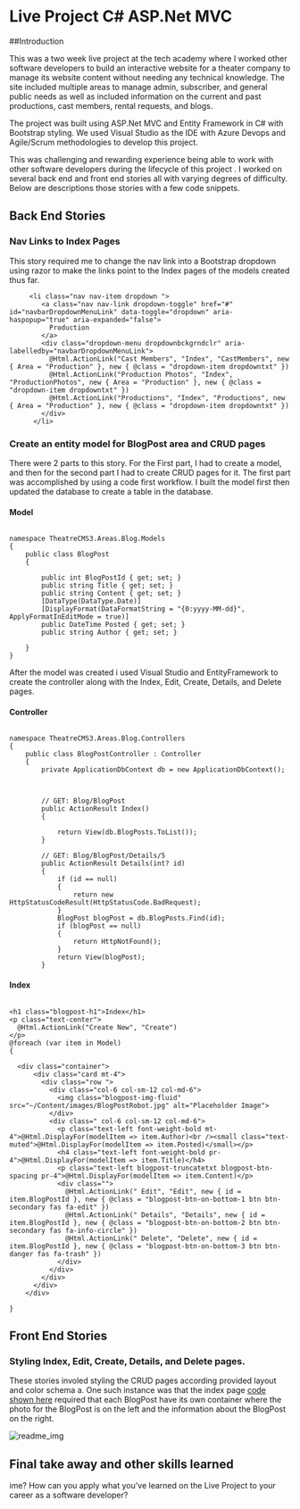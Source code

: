 # Live Project C\# ASP.Net MVC

##Introduction

This was a two week live project at the tech academy where I worked other software developers to build an interactive website for a theater company to manage its website content without needing any technical knowledge.
The site included multiple areas to manage admin, subscriber, and general public needs as well as included information on the current and past productions, cast members, rental requests, and blogs.

The project was built using ASP.Net MVC and Entity Framework in C# with Bootstrap styling. We used Visual Studio as the IDE with Azure Devops and Agile/Scrum methodologies to develop this project.

This was challenging and rewarding experience being able to work with other software developers during the lifecycle of this project . I worked on several back end and front end stories all with varying degrees of difficulty. 
Below are descriptions those stories with a few code snippets.


## Back End Stories


<h3>Nav Links to Index Pages</h3>

This story required me to change the nav link into a Bootstrap dropdown using razor to make the links point to the Index pages of the models created thus far. 

```
     <li class="nav nav-item dropdown ">
        <a class="nav nav-link dropdown-toggle" href="#" id="navbarDropdownMenuLink" data-toggle="dropdown" aria-haspopup="true" aria-expanded="false">
          Production
        </a>
        <div class="dropdown-menu dropdownbckgrndclr" aria-labelledby="navbarDropdownMenuLink">
          @Html.ActionLink("Cast Members", "Index", "CastMembers", new { Area = "Production" }, new { @class = "dropdown-item dropdowntxt" })
          @Html.ActionLink("Production Photos", "Index", "ProductionPhotos", new { Area = "Production" }, new { @class = "dropdown-item dropdowntxt" })
          @Html.ActionLink("Productions", "Index", "Productions", new { Area = "Production" }, new { @class = "dropdown-item dropdowntxt" })
        </div>
      </li>

```

<h3>Create an entity model for BlogPost area and CRUD pages</h3>

There were 2 parts to this story.  For the First part, I had to create a model, and then for the second part I had to create CRUD pages for it. The first part was accomplished by using a code first workflow.
I built the model first then updated the database to create a table in the database.

<h4>Model</h4>

```

namespace TheatreCMS3.Areas.Blog.Models
{
    public class BlogPost
    {

        public int BlogPostId { get; set; }
        public string Title { get; set; }
        public string Content { get; set; }
        [DataType(DataType.Date)]
        [DisplayFormat(DataFormatString = "{0:yyyy-MM-dd}", ApplyFormatInEditMode = true)]
        public DateTime Posted { get; set; }
        public string Author { get; set; }
    
    }
}

```

After the model was created i used Visual Studio and EntityFramework to create the controller along with the Index, Edit, Create, Details, and Delete pages.

<h4>Controller</h4>

```

namespace TheatreCMS3.Areas.Blog.Controllers
{
    public class BlogPostController : Controller
    {
        private ApplicationDbContext db = new ApplicationDbContext();



        // GET: Blog/BlogPost
        public ActionResult Index()
        {

            return View(db.BlogPosts.ToList());
        }

        // GET: Blog/BlogPost/Details/5
        public ActionResult Details(int? id)
        {
            if (id == null)
            {
                return new HttpStatusCodeResult(HttpStatusCode.BadRequest);
            }
            BlogPost blogPost = db.BlogPosts.Find(id);
            if (blogPost == null)
            {
                return HttpNotFound();
            }
            return View(blogPost);
        }

```

<h4>Index</h4>

```

<h1 class="blogpost-h1">Index</h1>
<p class="text-center">
  @Html.ActionLink("Create New", "Create")
</p>
@foreach (var item in Model)
{

  <div class="container">
      <div class="card mt-4">
        <div class="row ">
          <div class="col-6 col-sm-12 col-md-6">
            <img class="blogpost-img-fluid" src="~/Content/images/BlogPostRobot.jpg" alt="Placeholder Image">
          </div>
          <div class=" col-6 col-sm-12 col-md-6">
            <p class="text-left font-weight-bold mt-4">@Html.DisplayFor(modelItem => item.Author)<br /><small class="text-muted">@Html.DisplayFor(modelItem => item.Posted)</small></p>
            <h4 class="text-left font-weight-bold pr-4">@Html.DisplayFor(modelItem => item.Title)</h4>
            <p class="text-left blogpost-truncatetxt blogpost-btn-spacing pr-4">@Html.DisplayFor(modelItem => item.Content)</p>
            <div class="">
              @Html.ActionLink(" Edit", "Edit", new { id = item.BlogPostId }, new { @class = "blogpost-btn-on-bottom-1 btn btn-secondary fas fa-edit" })
              @Html.ActionLink(" Details", "Details", new { id = item.BlogPostId }, new { @class = "blogpost-btn-on-bottom-2 btn btn-secondary fas fa-info-circle" })
              @Html.ActionLink(" Delete", "Delete", new { id = item.BlogPostId }, new { @class = "blogpost-btn-on-bottom-3 btn btn-danger fas fa-trash" })
            </div>
          </div>
        </div>
      </div>
    </div>

}

```

## Front End Stories

<h3> Styling Index, Edit, Create, Details, and Delete pages. </h3>

These stories involed styling the CRUD pages according provided layout and color schema a. One such instance was that the index page [code shown here](#index) required that 
each BlogPost have its own container where the photo for the BlogPost is on the left and the information about the BlogPost on the right. 

![readme_img](https://user-images.githubusercontent.com/74551278/111548215-fbac6200-873f-11eb-8b40-da6c0bd46b6a.PNG)


## Final take away and other skills learned

ime?
How can you apply what you've learned on the Live Project to your career as a software developer?